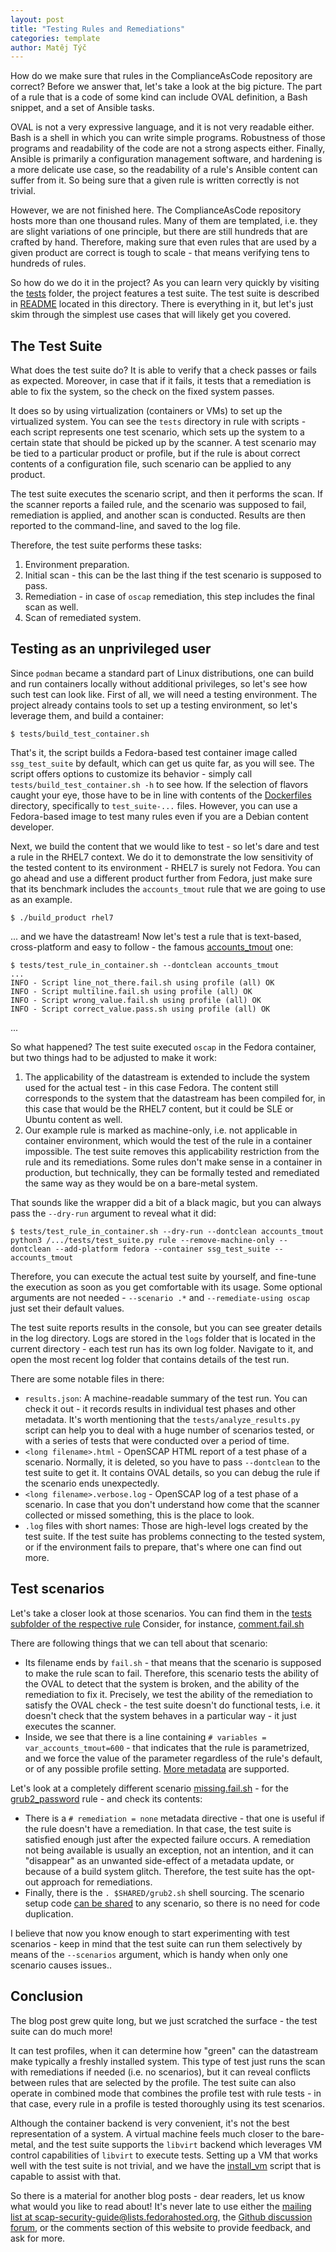 ```yaml
---
layout: post
title: "Testing Rules and Remediations"
categories: template
author: Matěj Týč
---
```


How do we make sure that rules in the ComplianceAsCode repository are correct?
Before we answer that, let's take a look at the big picture.
The part of a rule that is a code of some kind can include OVAL definition, a Bash snippet, and a set of Ansible tasks.

OVAL is not a very expressive language, and it is not very readable either.
Bash is a shell in which you can write simple programs.
Robustness of those programs and readability of the code are not a strong aspects either.
Finally, Ansible is primarily a configuration management software, and hardening is a more delicate use case, so the readability of a rule's Ansible content can suffer from it.
So being sure that a given rule is written correctly is not trivial.

However, we are not finished here.
The ComplianceAsCode repository hosts more than one thousand rules.
Many of them are templated, i.e. they are slight variations of one principle, but there are still hundreds that are crafted by hand.
Therefore, making sure that even rules that are used by a given product are correct is tough to scale - that means verifying tens to hundreds of rules.

So how do we do it in the project?
As you can learn very quickly by visiting the [tests](https://github.com/ComplianceAsCode/content/tree/master/tests) folder, the project features a test suite.
The test suite is described in [README](https://github.com/ComplianceAsCode/content/blob/master/tests/README.md) located in this directory.
There is everything in it, but let's just skim through the simplest use cases that will likely get you covered.

The Test Suite
--------------

What does the test suite do?
It is able to verify that a check passes or fails as expected.
Moreover, in case that if it fails, it tests that a remediation is able to fix the system, so the check on the fixed system passes.

It does so by using virtualization (containers or VMs) to set up the virtualized system.
You can see the `tests` directory in rule with scripts - each script represents one test scenario, which sets up the system to a certain state that should be picked up by the scanner.
A test scenario may be tied to a particular product or profile, but if the rule is about correct contents of a configuration file, such scenario can be applied to any product.

The test suite executes the scenario script, and then it performs the scan.
If the scanner reports a failed rule, and the scenario was supposed to fail, remediation is applied, and another scan is conducted.
Results are then reported to the command-line, and saved to the log file.

Therefore, the test suite performs these tasks:

1. Environment preparation.
2. Initial scan - this can be the last thing if the test scenario is supposed to pass.
3. Remediation - in case of `oscap` remediation, this step includes the final scan as well.
4. Scan of remediated system.


Testing as an unprivileged user
-------------------------------

Since `podman` became a standard part of Linux distributions, one can build and run containers locally without additional privileges, so let's see how such test can look like.
First of all, we will need a testing environment.
The project already contains tools to set up a testing environment, so let's leverage them, and build a container:

```shell
$ tests/build_test_container.sh
```

That's it, the script builds a Fedora-based test container image called `ssg_test_suite` by default, which can get us quite far, as you will see.
The script offers options to customize its behavior - simply call `tests/build_test_container.sh -h` to see how.
If the selection of flavors caught your eye, those have to be in line with contents of the [Dockerfiles](https://github.com/ComplianceAsCode/content/tree/master/Dockerfiles) directory, specifically to `test_suite-...` files.
However, you can use a Fedora-based image to test many rules even if you are a Debian content developer.

Next, we build the content that we would like to test - so let's dare and test a rule in the RHEL7 context.
We do it to demonstrate the low sensitivity of the tested content to its environment - RHEL7 is surely not Fedora.
You can go ahead and use a different product further from Fedora, just make sure that its benchmark includes the `accounts_tmout` rule that we are going to use as an example.

```shell
$ ./build_product rhel7
```

... and we have the datastream!
Now let's test a rule that is text-based, cross-platform and easy to follow - the famous [accounts_tmout](https://github.com/ComplianceAsCode/content/blob/master/linux_os/guide/system/accounts/accounts-session/accounts_tmout/rule.yml) one:

```shell
$ tests/test_rule_in_container.sh --dontclean accounts_tmout
...
INFO - Script line_not_there.fail.sh using profile (all) OK
INFO - Script multiline.fail.sh using profile (all) OK
INFO - Script wrong_value.fail.sh using profile (all) OK
INFO - Script correct_value.pass.sh using profile (all) OK
```

...

So what happened?
The test suite executed `oscap` in the Fedora container, but two things had to be adjusted to make it work:

1. The applicability of the datastream is extended to include the system used for the actual test - in this case Fedora.
The content still corresponds to the system that the datastream has been compiled for, in this case that would be the RHEL7 content, but it could be SLE or Ubuntu content as well.
2. Our example rule is marked as machine-only, i.e. not applicable in container environment, which would the test of the rule in a container impossible.
The test suite removes this applicability restriction from the rule and its remediations.
Some rules don't make sense in a container in production, but technically, they can be formally tested and remediated the same way as they would be on a bare-metal system.

That sounds like the wrapper did a bit of a black magic, but you can always pass the `--dry-run` argument to reveal what it did:

```shell
$ tests/test_rule_in_container.sh --dry-run --dontclean accounts_tmout
python3 /.../tests/test_suite.py rule --remove-machine-only --dontclean --add-platform fedora --container ssg_test_suite -- accounts_tmout
```

Therefore, you can execute the actual test suite by yourself, and fine-tune the execution as soon as you get comfortable with its usage.
Some optional arguments are not needed - `--scenario .*` and `--remediate-using oscap` just set their default values.

The test suite reports results in the console, but you can see greater details in the log directory.
Logs are stored in the `logs` folder that is located in the current directory - each test run has its own log folder.
Navigate to it, and open the most recent log folder that contains details of the test run.

There are some notable files in there:

- `results.json`: A machine-readable summary of the test run.
You can check it out - it records results in individual test phases and other metadata.
It's worth mentioning that the `tests/analyze_results.py` script can help you to deal with a huge number of scenarios tested, or with a series of tests that were conducted over a period of time.
- `<long filename>.html` - OpenSCAP HTML report of a test phase of a scenario.
Normally, it is deleted, so you have to pass `--dontclean` to the test suite to get it.
It contains OVAL details, so you can debug the rule if the scenario ends unexpectedly.
- `<long filename>.verbose.log` - OpenSCAP log of a test phase of a scenario.
In case that you don't understand how come that the scanner collected or missed something, this is the place to look.
- `.log` files with short names: Those are high-level logs created by the test suite.
If the test suite has problems connecting to the tested system, or if the environment fails to prepare, that's where one can find out more.


Test scenarios
--------------

Let's take a closer look at those scenarios.
You can find them in the [tests subfolder of the respective rule](https://github.com/ComplianceAsCode/content/tree/master/linux_os/guide/system/accounts/accounts-session/accounts_tmout/tests)
Consider, for instance, [comment.fail.sh](https://github.com/ComplianceAsCode/content/blob/master/linux_os/guide/system/accounts/accounts-session/accounts_tmout/tests/comment.fail.sh)

There are following things that we can tell about that scenario:

- Its filename ends by `fail.sh` - that means that the scenario is supposed to make the rule scan to fail.
Therefore, this scenario tests the ability of the OVAL to detect that the system is broken, and the ability of the remediation to fix it.
Precisely, we test the ability of the remediation to satisfy the OVAL check - the test suite doesn't do functional tests, i.e. it doesn't check that the system behaves in a particular way - it just executes the scanner.
- Inside, we see that there is a line containing `# variables = var_accounts_tmout=600` - that indicates that the rule is parametrized, and we force the value of the parameter regardless of the rule's default, or of any possible profile setting.
[More metadata](https://github.com/ComplianceAsCode/content/tree/master/tests#scenarios-format) are supported.

Let's look at a completely different scenario [missing.fail.sh](https://github.com/ComplianceAsCode/content/blob/master/linux_os/guide/system/bootloader-grub2/non-uefi/grub2_password/tests/missing.fail.sh) - for the [grub2_password](https://github.com/ComplianceAsCode/content/tree/master/linux_os/guide/system/bootloader-grub2/non-uefi/grub2_password) rule - and check its contents:

- There is a `# remediation = none` metadata directive - that one is useful if the rule doesn't have a remediation.
In that case, the test suite is satisfied enough just after the expected failure occurs.
A remediation not being available is usually an exception, not an intention, and it can "disappear" as an unwanted side-effect of a metadata update, or because of a build system glitch.
Therefore, the test suite has the opt-out approach for remediations.
- Finally, there is the `. $SHARED/grub2.sh` shell sourcing.
The scenario setup code [can be shared](https://github.com/ComplianceAsCode/content/tree/master/tests#sharing-code-among-test-scenarios) to any scenario, so there is no need for code duplication.

I believe that now you know enough to start experimenting with test scenarios - keep in mind that the test suite can run them selectively by means of the `--scenarios` argument, which is handy when only one scenario causes issues..

Conclusion
----------

The blog post grew quite long, but we just scratched the surface - the test suite can do much more!

It can test profiles, when it can determine how "green" can the datastream make typically a freshly installed system.
This type of test just runs the scan with remediations if needed (i.e. no scenarios), but it can reveal conflicts between rules that are selected by the profile.
The test suite can also operate in combined mode that combines the profile test with rule tests - in that case, every rule in a profile is tested thoroughly using its test scenarios.

Although the container backend is very convenient, it's not the best representation of a system.
A virtual machine feels much closer to the bare-metal, and the test suite supports the `libvirt` backend which leverages VM control capabilities of `libvirt` to execute tests.
Setting up a VM that works well with the test suite is not trivial, and we have the [install_vm](https://github.com/ComplianceAsCode/content/blob/master/tests/install_vm.py) script that is capable to assist with that.

So there is a material for another blog posts - dear readers, let us know what would you like to read about!
It's never late to use either the [mailing list at scap-security-guide@lists.fedorahosted.org](https://lists.fedorahosted.org/admin/lists/scap-security-guide.lists.fedorahosted.org/), the [Github discussion forum](https://github.com/ComplianceAsCode/content/discussions), or the comments section of this website to provide feedback, and ask for more.
